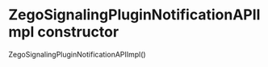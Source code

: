 


# ZegoSignalingPluginNotificationAPIImpl constructor







ZegoSignalingPluginNotificationAPIImpl()












